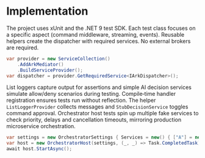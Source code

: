 # Implementation

The project uses xUnit and the .NET 9 test SDK. Each test class focuses on a specific aspect (command middleware, streaming, events). Reusable helpers create the dispatcher with required services. No external brokers are required.

```csharp
var provider = new ServiceCollection()
    .AddArkMediator()
    .BuildServiceProvider();
var dispatcher = provider.GetRequiredService<IArkDispatcher>();
```
List loggers capture output for assertions and simple AI decision services simulate allow/deny scenarios during testing.
Compile‑time handler registration ensures tests run without reflection. The helper `ListLoggerProvider` collects messages and `StubDecisionService` toggles command approval.
Orchestrator host tests spin up multiple fake services to check priority, delays and cancellation timeouts, mirroring production microservice orchestration.

```csharp
var settings = new OrchestratorSettings { Services = new() { ["A"] = new() } };
var host = new OrchestratorHost(settings, (_, _) => Task.CompletedTask);
await host.StartAsync();
```
